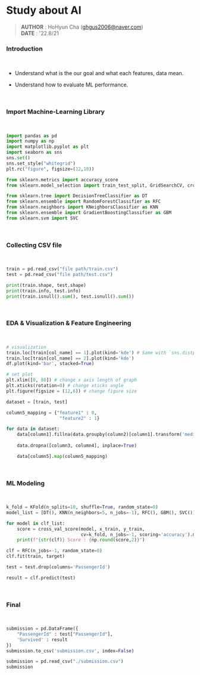 # Study about AI

> **AUTHOR** : HoHyun Cha (ghgus2006@naver.com)  
> **DATE** : '22.8/21

### Introduction

<br>

- Understand what is the our goal and what each features, data mean.

- Understand how to evaluate ML performance.

<br>

### Import Machine-Learning Library
<br>

```python
import pandas as pd
import numpy as np
import matplotlib.pyplot as plt
import seaborn as sns
sns.set()
sns.set_style("whitegrid")
plt.rc("figure", figsize=(12,10))

from sklearn.metrics import accuracy_score
from sklearn.model_selection import train_test_split, GridSearchCV, cross_val_score, KFold

from sklearn.tree import DecisionTreeClassifier as DT
from sklearn.ensemble import RandomForestClassifier as RFC
from sklearn.neighbors import KNeighborsClassifier as KNN
from sklearn.ensemble import GradientBoostingClassifier as GBM
from sklearn.svm import SVC
```
<br>

### Collecting CSV file
<br>

```python
train = pd.read_csv("file path/train.csv")
test = pd.read_csv("file path/test.csv")

print(train.shape, test.shape)
print(train.info, test.info)
print(train.isnull().sum(), test.isnull().sum())
```
<br>

### EDA & Visualization & Feature Engineering
<br>

```python
# visualization
train.loc[train[col_name] == 1].plot(kind='kde') # Same with `sns.distplot()`
train.loc[train[col_name] == 2].plot(kind='kde')
df.plot(kind='bar', stacked=True)

# set plot
plt.xlim([0, 80]) # change x axis length of graph
plt.xticks(rotation=0) # change xticks angle
plt.figure(figsize = (12,6)) # change figure size

dataset = [train, test]

column5_mapping = {"feature1" : 0,
                    "feature2" : 1}

for data in dataset:
    data[column1].fillna(data.groupby(column2)[column1].transform('median'), inplace=True)
    
    data.dropna([column3, column4], inplace=True)

    data[column5].map(column5_mapping)
```
<br>

### ML Modeling
<br>

```python
k_fold = KFold(n_splits=10, shuffle=True, random_state=0)
model_list = [DT(), KNN(n_neighbors=5, n_jobs=-1), RFC(), GBM(), SVC()]

for model in clf_list:
    score = cross_val_score(model, x_train, y_train, 
                            cv=k_fold, n_jobs=-1, scoring='accuracy').mean()
    print(f"{str(clf)} Score : {np.round(score,2)}")

clf = RFC(n_jobs=-1, random_state=0)
clf.fit(train, target)

test = test.drop(columns='PassengerId')

result = clf.predict(test)
```
<br>

### Final
<br>

```python
submission = pd.DataFrame({
    "PassengerId" : test["PassengerId"],
    'Survived' : result
})
submission.to_csv('submission.csv', index=False)

submission = pd.read_csv("./submission.csv")
submission
```
